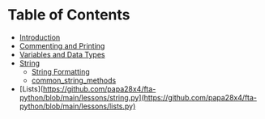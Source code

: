 Table of Contents
=================

  * [Introduction](https://github.com/papa28x4/fta-python/blob/main/lessons/introduction.py)
  * [Commenting and Printing](https://github.com/papa28x4/fta-python/blob/main/lessons/comment_and_print.py)
  * [Variables and Data Types](https://github.com/papa28x4/fta-python/blob/main/lessons/variables_and_datatypes.py)
  * [String](https://github.com/papa28x4/fta-python/blob/main/lessons/string.py)
    * [String Formatting](https://github.com/papa28x4/fta-python/blob/main/lessons/string-formatting.py)
    * [common_string_methods](https://github.com/papa28x4/fta-python/blob/main/lessons/common_string_methods.py)
  * [Lists](https://github.com/papa28x4/fta-python/blob/main/lessons/string.py](https://github.com/papa28x4/fta-python/blob/main/lessons/lists.py)
  
      
  
